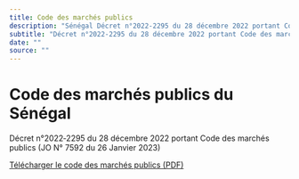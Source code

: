 ```yaml
---
title: Code des marchés publics
description: "Sénégal Décret n°2022‐2295 du 28 décembre 2022 portant Code des marchés public"
subtitle: "Décret n°2022‐2295 du 28 décembre 2022 portant Code des marchés public"
date: ""
source: ""
---
```


# Code des marchés publics du Sénégal

Décret n°2022‐2295 du 28 décembre 2022 portant Code des marchés publics (JO N° 7592 du 26 Janvier 2023)

<a href="/pdf/jors/JO-7592-du-26-janvier-2023.pdf" target="_blank">Télécharger le code des marchés publics (PDF)</a> <span class="iconify i-heroicons-arrow-top-right-on-square"></span>